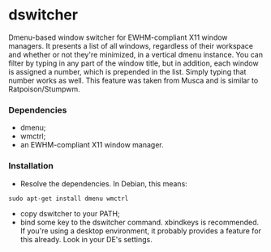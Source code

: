 dswitcher
=========

Dmenu-based window switcher for EWHM-compliant X11 window managers. It presents a list of all windows, regardless of their workspace and whether or not they're minimized, in a vertical dmenu instance. You can filter by typing in any part of the window title, but in addition, each window is assigned a number, which is prepended in the list. Simply typing that number works as well. This feature was taken from Musca and is similar to Ratpoison/Stumpwm.

### Dependencies
- dmenu;
- wmctrl;
- an EWHM-compliant X11 window manager.

### Installation
- Resolve the dependencies. In Debian, this means:

`sudo apt-get install dmenu wmctrl`
- copy dswitcher to your PATH;
- bind some key to the dswitcher command. xbindkeys is recommended. If you're using a desktop environment, it probably provides a feature for this already. Look in your DE's settings.

